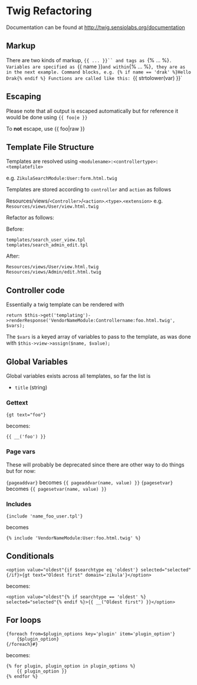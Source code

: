 Twig Refactoring
================

Documentation can be found at http://twig.sensiolabs.org/documentation

Markup
------

There are two kinds of markup, `{{ ... }}`` and tags as `{% ... %}`.
Variables are specified as `{{ name }}` and within `{% ... %}`, they are as in the next example.
Command blocks, e.g. {% if name == 'drak' %}Hello Drak{% endif %}
Functions are called like this: `{{ strtolower(var) }}`

Escaping
--------

Please note that all output is escaped automatically but for reference it would be done
using `{{ foo|e }}`

To **not** escape, use {{ foo|raw }}

Template File Structure
-----------------------

Templates are resolved using `<modulename>:<controllertype>:<templatefile>`

e.g. `ZikulaSearchModule:User:form.html.twig`

Templates are stored according to `controller` and `action` as follows

Resources/views/`<Controller>`/`<action>`.`<type>`.`<extension>`
e.g. `Resources/views/User/view.html.twig`

Refactor as follows:

Before:

    templates/search_user_view.tpl
    templates/search_admin_edit.tpl

After:

    Resources/views/User/view.html.twig
    Resources/views/Admin/edit.html.twig

Controller code
---------------

Essentially a twig template can be rendered with

    return $this->get('templating')->renderResponse('VendorNameModule:Controllername:foo.html.twig', $vars);

The `$vars` is a keyed array of variables to pass to the template,
as was done with `$this->view->assign($name, $value);`

Global Variables
----------------

Global variables exists across all templates, so far the list is

  - `title` (string)

### Gettext

    {gt text="foo"}

becomes:

    {{ __('foo') }}

### Page vars

These will probably be deprecated since there are other way to do things but for now:

`{pageaddvar}` becomes  `{{ pageaddvar(name, value) }}`
`{pagesetvar}` becomes `{{ pagesetvar(name, value) }}`

### Includes

    {include 'name_foo_user.tpl'}

becomes

    {% include 'VendorNameModule:User:foo.html.twig' %}

## Conditionals

    <option value="oldest"{if $searchtype eq 'oldest'} selected="selected"{/if}>{gt text="Oldest first" domain='zikula'}</option>

becomes:

    <option value="oldest"{% if searchtype == 'oldest' %} selected="selected"{% endif %}>{{ __("Oldest first") }}</option>

## For loops

    {foreach from=$plugin_options key='plugin' item='plugin_option'}
        {$plugin_option}
    {/foreach}#}

becomes:

    {% for plugin, plugin_option in plugin_options %}
        {{ plugin_option }}
    {% endfor %}


